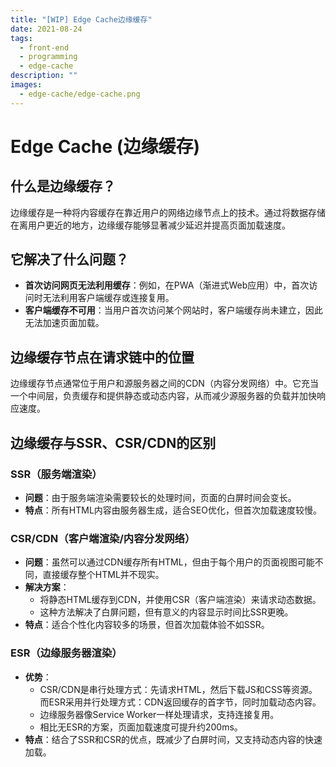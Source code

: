 ```yaml
---
title: "[WIP] Edge Cache边缘缓存"
date: 2021-08-24
tags:
  - front-end
  - programming
  - edge-cache
description: ""
images:
  - edge-cache/edge-cache.png
---
```


# Edge Cache (边缘缓存)

## 什么是边缘缓存？
边缘缓存是一种将内容缓存在靠近用户的网络边缘节点上的技术。通过将数据存储在离用户更近的地方，边缘缓存能够显著减少延迟并提高页面加载速度。

## 它解决了什么问题？
- **首次访问网页无法利用缓存**：例如，在PWA（渐进式Web应用）中，首次访问时无法利用客户端缓存或连接复用。
- **客户端缓存不可用**：当用户首次访问某个网站时，客户端缓存尚未建立，因此无法加速页面加载。

## 边缘缓存节点在请求链中的位置
边缘缓存节点通常位于用户和源服务器之间的CDN（内容分发网络）中。它充当一个中间层，负责缓存和提供静态或动态内容，从而减少源服务器的负载并加快响应速度。

## 边缘缓存与SSR、CSR/CDN的区别

### SSR（服务端渲染）
- **问题**：由于服务端渲染需要较长的处理时间，页面的白屏时间会变长。
- **特点**：所有HTML内容由服务器生成，适合SEO优化，但首次加载速度较慢。

### CSR/CDN（客户端渲染/内容分发网络）
- **问题**：虽然可以通过CDN缓存所有HTML，但由于每个用户的页面视图可能不同，直接缓存整个HTML并不现实。
- **解决方案**：
  - 将静态HTML缓存到CDN，并使用CSR（客户端渲染）来请求动态数据。
  - 这种方法解决了白屏问题，但有意义的内容显示时间比SSR更晚。
- **特点**：适合个性化内容较多的场景，但首次加载体验不如SSR。

### ESR（边缘服务器渲染）
- **优势**：
  - CSR/CDN是串行处理方式：先请求HTML，然后下载JS和CSS等资源。而ESR采用并行处理方式：CDN返回缓存的首字节，同时加载动态内容。
  - 边缘服务器像Service Worker一样处理请求，支持连接复用。
  - 相比无ESR的方案，页面加载速度可提升约200ms。
- **特点**：结合了SSR和CSR的优点，既减少了白屏时间，又支持动态内容的快速加载。
